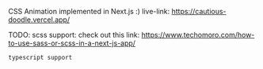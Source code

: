 CSS Animation implemented in Next.js :)
 live-link: https://cautious-doodle.vercel.app/


TODO:
    scss support: check out this link: https://www.techomoro.com/how-to-use-sass-or-scss-in-a-next-js-app/

    typescript support